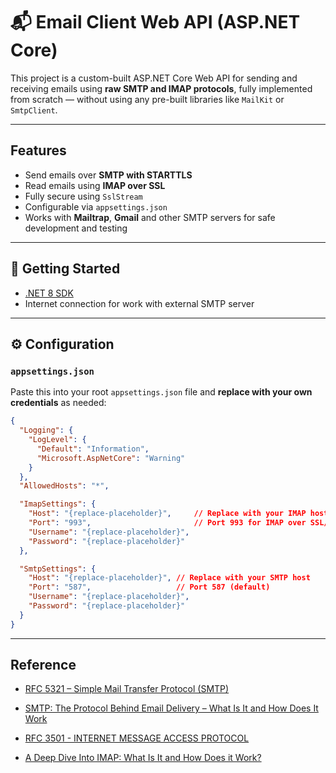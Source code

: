 # 📬 Email Client Web API (ASP.NET Core)

This project is a custom-built ASP.NET Core Web API for sending and receiving emails using **raw SMTP and IMAP protocols**, fully implemented from scratch — without using any pre-built libraries like `MailKit` or `SmtpClient`.

---

## Features

- Send emails over **SMTP with STARTTLS**
- Read emails using **IMAP over SSL**
- Fully secure using `SslStream`
- Configurable via `appsettings.json`
- Works with **Mailtrap**, **Gmail** and other SMTP servers for safe development and testing

---

## 🚀 Getting Started

- [.NET 8 SDK](https://dotnet.microsoft.com/download/dotnet/8.0)
- Internet connection for work with external SMTP server

---

## ⚙️ Configuration

### `appsettings.json`

Paste this into your root `appsettings.json` file and **replace with your own credentials** as needed:

```json
{
  "Logging": {
    "LogLevel": {
      "Default": "Information",
      "Microsoft.AspNetCore": "Warning"
    }
  },
  "AllowedHosts": "*",

  "ImapSettings": {
    "Host": "{replace-placeholder}",     // Replace with your IMAP host
    "Port": "993",                       // Port 993 for IMAP over SSL/TLS
    "Username": "{replace-placeholder}",
    "Password": "{replace-placeholder}"
  },

  "SmtpSettings": {
    "Host": "{replace-placeholder}", // Replace with your SMTP host
    "Port": "587",                   // Port 587 (default)
    "Username": "{replace-placeholder}",
    "Password": "{replace-placeholder}"
  }
}
```

---

## Reference

- [RFC 5321 – Simple Mail Transfer Protocol (SMTP)](https://datatracker.ietf.org/doc/html/rfc5321)
- [SMTP: The Protocol Behind Email Delivery – What Is It and How Does It Work](https://mailtrap.io/blog/smtp/)

- [RFC 3501 - INTERNET MESSAGE ACCESS PROTOCOL](https://datatracker.ietf.org/doc/html/rfc3501)
- [A Deep Dive Into IMAP: What Is It and How Does it Work?](https://mailtrap.io/blog/imap/)
